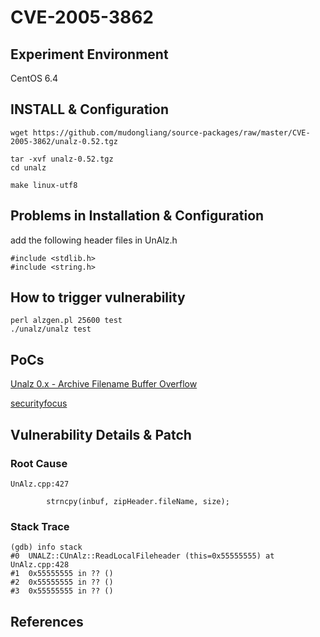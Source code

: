 # CVE-2005-3862

## Experiment Environment

CentOS 6.4

## INSTALL & Configuration

```
wget https://github.com/mudongliang/source-packages/raw/master/CVE-2005-3862/unalz-0.52.tgz 

tar -xvf unalz-0.52.tgz
cd unalz

make linux-utf8
```

## Problems in Installation & Configuration

add the following header files in UnAlz.h

```
#include <stdlib.h>
#include <string.h>
```

## How to trigger vulnerability

```
perl alzgen.pl 25600 test
./unalz/unalz test
```

## PoCs

[Unalz 0.x - Archive Filename Buffer Overflow](https://www.exploit-db.com/exploits/26601/)

[securityfocus](http://www.securityfocus.com/bid/15577/info)

## Vulnerability Details & Patch

### Root Cause

```
UnAlz.cpp:427

        strncpy(inbuf, zipHeader.fileName, size);
```

### Stack Trace

```
(gdb) info stack
#0  UNALZ::CUnAlz::ReadLocalFileheader (this=0x55555555) at UnAlz.cpp:428
#1  0x55555555 in ?? ()
#2  0x55555555 in ?? ()
#3  0x55555555 in ?? ()
```

## References
